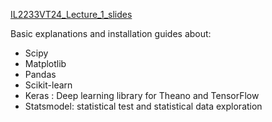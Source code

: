 [IL2233VT24_Lecture_1_slides](IL2233VT24_Lecture_1_slides.pdf)

Basic explanations and installation guides about:
- Scipy
- Matplotlib
- Pandas
- Scikit-learn
- Keras : Deep learning library for Theano and TensorFlow
- Statsmodel: statistical test and statistical data exploration

